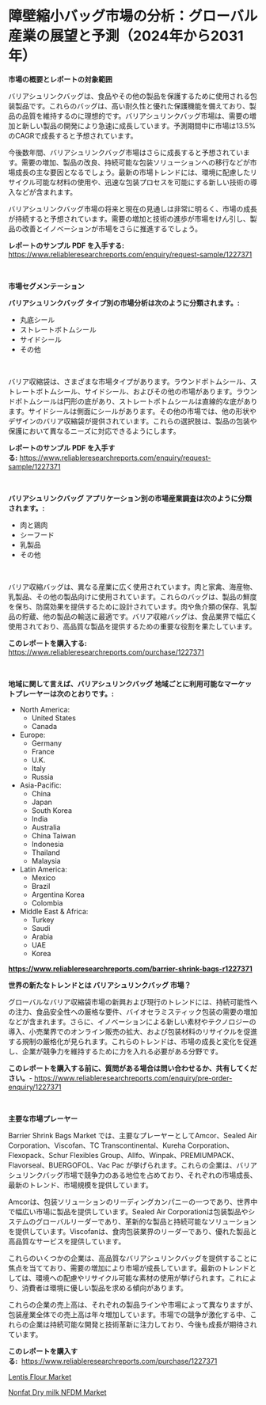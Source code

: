 <p><h1>障壁縮小バッグ市場の分析：グローバル産業の展望と予測（2024年から2031年）</h1></p><p><strong>市場の概要とレポートの対象範囲</strong></p>
<p><p>バリアシュリンクバッグは、食品やその他の製品を保護するために使用される包装製品です。これらのバッグは、高い耐久性と優れた保護機能を備えており、製品の品質を維持するのに理想的です。バリアシュリンクバッグ市場は、需要の増加と新しい製品の開発により急速に成長しています。予測期間中に市場は13.5%のCAGRで成長すると予想されています。</p><p>今後数年間、バリアシュリンクバッグ市場はさらに成長すると予想されています。需要の増加、製品の改良、持続可能な包装ソリューションへの移行などが市場成長の主な要因となるでしょう。最新の市場トレンドには、環境に配慮したリサイクル可能な材料の使用や、迅速な包装プロセスを可能にする新しい技術の導入などが含まれます。</p><p>バリアシュリンクバッグ市場の将来と現在の見通しは非常に明るく、市場の成長が持続すると予想されています。需要の増加と技術の進歩が市場をけん引し、製品の改善とイノベーションが市場をさらに推進するでしょう。</p></p>
<p><strong>レポートのサンプル PDF を入手する:</strong> <a href="https://www.reliableresearchreports.com/enquiry/request-sample/1227371">https://www.reliableresearchreports.com/enquiry/request-sample/1227371</a></p>
<p>&nbsp;</p>
<p><strong>市場セグメンテーション</strong></p>
<p><strong>バリアシュリンクバッグ タイプ別の市場分析は次のように分類されます。:</strong></p>
<p><ul><li>丸底シール</li><li>ストレートボトムシール</li><li>サイドシール</li><li>その他</li></ul></p>
<p>&nbsp;</p>
<p><p>バリア収縮袋は、さまざまな市場タイプがあります。ラウンドボトムシール、ストレートボトムシール、サイドシール、およびその他の市場があります。ラウンドボトムシールは円形の底があり、ストレートボトムシールは直線的な底があります。サイドシールは側面にシールがあります。その他の市場では、他の形状やデザインのバリア収縮袋が提供されています。これらの選択肢は、製品の包装や保護において異なるニーズに対応できるようにします。</p></p>
<p><strong>レポートのサンプル PDF を入手する:</strong>&nbsp;<a href="https://www.reliableresearchreports.com/enquiry/request-sample/1227371">https://www.reliableresearchreports.com/enquiry/request-sample/1227371</a></p>
<p>&nbsp;</p>
<p><strong> バリアシュリンクバッグ アプリケーション別の市場産業調査は次のように分類されます。:</strong></p>
<p><ul><li>肉と鶏肉</li><li>シーフード</li><li>乳製品</li><li>その他</li></ul></p>
<p>&nbsp;</p>
<p><p>バリア収縮バッグは、異なる産業に広く使用されています。肉と家禽、海産物、乳製品、その他の製品向けに使用されています。これらのバッグは、製品の鮮度を保ち、防腐効果を提供するために設計されています。肉や魚介類の保存、乳製品の貯蔵、他の製品の輸送に最適です。バリア収縮バッグは、食品業界で幅広く使用されており、高品質な製品を提供するための重要な役割を果たしています。</p></p>
<p><strong>このレポートを購入する:</strong>&nbsp; <a href="https://www.reliableresearchreports.com/purchase/1227371">https://www.reliableresearchreports.com/purchase/1227371</a></p>
<p>&nbsp;</p>
<p><strong>地域に関して言えば、バリアシュリンクバッグ 地域ごとに利用可能なマーケットプレーヤーは次のとおりです。:</strong></p>
<p><ul>
    <li>
        North America:
        <ul>
            <li>United States</li>
            <li>Canada</li>
        </ul>
    </li>
    <li>
        Europe:
        <ul>
            <li>Germany</li>
            <li>France</li>
            <li>U.K.</li>
            <li>Italy</li>
            <li>Russia</li>
        </ul>
    </li>
    <li>
        Asia-Pacific:
        <ul>
            <li>China</li>
            <li>Japan</li>
            <li>South Korea</li>
            <li>India</li>
            <li>Australia</li>
            <li>China Taiwan</li>
            <li>Indonesia</li>
            <li>Thailand</li>
            <li>Malaysia</li>
        </ul>
    </li>
    <li>
        Latin America:
        <ul>
            <li>Mexico</li>
            <li>Brazil</li>
            <li>Argentina Korea</li>
            <li>Colombia</li>
        </ul>
    </li>
    <li>
        Middle East & Africa:
        <ul>
            <li>Turkey</li>
            <li>Saudi</li>
            <li>Arabia</li>
            <li>UAE</li>
            <li>Korea</li>
        </ul>
    </li>
    </ul></p>
<p><strong><a href="https://www.reliableresearchreports.com/barrier-shrink-bags-r1227371">https://www.reliableresearchreports.com/barrier-shrink-bags-r1227371</a></strong>&nbsp;</p>
<p><strong>世界の新たなトレンドとは バリアシュリンクバッグ 市場？</strong></p>
<p><p>グローバルなバリア収縮袋市場の新興および現行のトレンドには、持続可能性への注力、食品安全性への厳格な要件、バイオセラミスティック包装の需要の増加などが含まれます。さらに、イノベーションによる新しい素材やテクノロジーの導入、小売業界でのオンライン販売の拡大、および包装材料のリサイクルを促進する規制の厳格化が見られます。これらのトレンドは、市場の成長と変化を促進し、企業が競争力を維持するために力を入れる必要がある分野です。</p></p>
<p><strong>このレポートを購入する前に、質問がある場合は問い合わせるか、共有してください。</strong>- <a href="https://www.reliableresearchreports.com/enquiry/pre-order-enquiry/1227371">https://www.reliableresearchreports.com/enquiry/pre-order-enquiry/1227371</a></p>
<p>&nbsp;</p>
<p><strong>主要な市場プレーヤー</strong></p>
<p><p>Barrier Shrink Bags Market では、主要なプレーヤーとしてAmcor、Sealed Air Corporation、Viscofan、TC Transcontinental、Kureha Corporation、Flexopack、Schur Flexibles Group、Allfo、Winpak、PREMIUMPACK、Flavorseal、BUERGOFOL、Vac Pac が挙げられます。これらの企業は、バリアシュリンクバッグ市場で競争力のある地位を占めており、それぞれの市場成長、最新のトレンド、市場規模を提供しています。</p><p>Amcorは、包装ソリューションのリーディングカンパニーの一つであり、世界中で幅広い市場に製品を提供しています。Sealed Air Corporationは包装製品やシステムのグローバルリーダーであり、革新的な製品と持続可能なソリューションを提供しています。Viscofanは、食肉包装業界のリーダーであり、優れた製品と高品質なサービスを提供しています。</p><p>これらのいくつかの企業は、高品質なバリアシュリンクバッグを提供することに焦点を当てており、需要の増加により市場が成長しています。最新のトレンドとしては、環境への配慮やリサイクル可能な素材の使用が挙げられます。これにより、消費者は環境に優しい製品を求める傾向があります。</p><p>これらの企業の売上高は、それぞれの製品ラインや市場によって異なりますが、包装産業全体での売上高は年々増加しています。市場での競争が激化する中、これらの企業は持続可能な開発と技術革新に注力しており、今後も成長が期待されています。</p></p>
<p><strong>このレポートを購入する:</strong>&nbsp;&nbsp;<a href="https://www.reliableresearchreports.com/purchase/1227371">https://www.reliableresearchreports.com/purchase/1227371</a></p>
<p><p><a href="https://circular-yam-9b9.notion.site/Lentis-Flour-Market-Size-Market-Outlook-and-Market-Forecast-2024-to-2031-041e1291166349dd8983dd1f6cbdbfda">Lentis Flour Market</a></p><p><a href="https://copper-carbon-84f.notion.site/Nonfat-Dry-milk-NFDM-Market-Size-Market-Outlook-and-Market-Forecast-2024-to-2031-87e6d26025864ad58d8658b905beac71">Nonfat Dry milk NFDM Market</a></p></p>